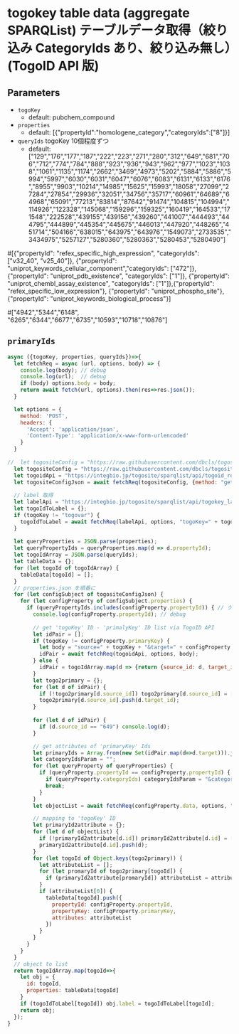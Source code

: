# togokey table data (aggregate SPARQList) テーブルデータ取得（絞り込み CategoryIds あり、絞り込み無し）(TogoID API 版)

## Parameters

* `togoKey`
  * default: pubchem_compound
* `properties`
  * default: [{"propertyId":"homologene_category","categoryIds":["8"]}]
* `queryIds` togoKey 10個程度ずつ
  * default: ["129","176","177","187","222","223","271","280","312","649","681","706","712","774","784","888","923","936","943","962","977","1023","1038","1061","1135","1174","2662","3469","4973","5202","5884","5886","5994","5997","6030","6031","6047","6076","6083","6131","6133","6176","8955","9903","10214","14985","15625","15993","18058","27099","27284","27854","29936","32051","34756","35717","60961","64689","64968","65091","77213","83814","87642","91474","104815","104994","114926","122328","145068","159296","159325","160419","164533","171548","222528","439155","439156","439260","441007","444493","444795","444899","445354","445675","446013","447920","448265","451714","504166","638015","643975","643976","1549073","2733535","3434975","5257127","5280360","5280363","5280453","5280490"]

#[{"propertyId": "refex_specific_high_expression", "categoryIds": ["v32_40", "v25_40"]}, {"propertyId": "uniprot_keywords_cellular_component","categoryIds": ["472"]}, {"propertyId": "uniprot_pdb_existence", "categoryIds": ["1"]}, {"propertyId": "uniprot_chembl_assay_existence", "categoryIds": ["1"]},{"propertyId": "refex_specific_low_expression"}, {"propertyId": "uniprot_phospho_site"}, {"propertyId": "uniprot_keywords_biological_process"}]

#["4942","5344","6148", "6265","6344","6677","6735","10593","10718","10876"]

## `primaryIds`
```javascript
async ({togoKey, properties, queryIds})=>{
  let fetchReq = async (url, options, body) => {
    console.log(body); // debug
    console.log(url);  // debug
    if (body) options.body = body;
    return await fetch(url, options).then(res=>res.json());
  }

  let options = {
    method: 'POST',
    headers: {
      'Accept': 'application/json',
      'Content-Type': 'application/x-www-form-urlencoded'
    }
  }
  
//  let togositeConfig = "https://raw.githubusercontent.com/dbcls/togosite/develop/config/togosite.config.json";
  let togositeConfig = "https://raw.githubusercontent.com/dbcls/togosite/develop/config/togosite-human/properties.json";
  let togoidApi = "https://integbio.jp/togosite/sparqlist/api/togoid_route_api"; // TogoID API 版
  let togositeConfigJson = await fetchReq(togositeConfig, {method: "get"});
 
  // label 取得
  let labelApi = "https://integbio.jp/togosite/sparqlist/api/togokey_label";
  let togoIdToLabel = {};
  if (togoKey != "togovar") {
    togoIdToLabel = await fetchReq(labelApi, options, "togoKey=" + togoKey + "&queryIds=" + queryIds);
  }
  
  let queryProperties = JSON.parse(properties);
  let queryPropertyIds = queryProperties.map(d => d.propertyId);
  let togoIdArray = JSON.parse(queryIds);
  let tableData = {};
  for (let togoId of togoIdArray) {
    tableData[togoId] = [];
  }
  // properties.json を順番に
  for (let configSubject of togositeConfigJson) {
    for (let configProperty of configSubject.properties) {
      if (queryPropertyIds.includes(configProperty.propertyId)) { // クエリに Hit したら
        console.log(configProperty.propertyId); // debug
        
        // get 'togoKey' ID - 'primalyKey' ID list via TogoID API
        let idPair = [];
        if (togoKey != configProperty.primaryKey) {
          let body = "source=" + togoKey + "&target=" + configProperty.primaryKey + "&ids=" + encodeURIComponent(togoIdArray.join(","));
          idPair = await fetchReq(togoidApi, options, body);
        } else {
          idPair = togoIdArray.map(d => {return {source_id: d, target_id: d} });
        }
        let togo2primary = {};
        for (let d of idPair) {
          if (!togo2primary[d.source_id]) togo2primary[d.source_id] = [];
          togo2primary[d.source_id].push(d.target_id);
        }
        
        for (let d of idPair) {
          if (d.source_id == "649") console.log(d); 
        }

        // get attributes of 'primaryKey' Ids
        let primaryIds = Array.from(new Set(idPair.map(d=>d.target))).join(" ");
        let categoryIdsParam = "";
        for (let queryProperty of queryProperties) {
          if (queryProperty.propertyId == configProperty.propertyId) {
            if (queryProperty.categoryIds) categoryIdsParam = "&categoryIds=" + queryProperty.categoryIds.join(",");
            break;
          }
        }
        let objectList = await fetchReq(configProperty.data, options, "mode=objectList&queryIds=" + encodeURIComponent(primaryIds) + categoryIdsParam);

        // mapping to 'togoKey' ID
        let primaryId2attribute = {};
        for (let d of objectList) {
          if (!primaryId2attribute[d.id]) primaryId2attribute[d.id] = [];
          primaryId2attribute[d.id].push(d);
        }
        for (let togoId of Object.keys(togo2primary)) {
          let attributeList = [];
          for (let promaryId of togo2primary[togoId]) {
            if (primaryId2attribute[promaryId]) attributeList = attributeList.concat(primaryId2attribute[promaryId]);
          }
          if (attributeList[0]) { 
            tableData[togoId].push({
              propertyId: configProperty.propertyId,
              propertyKey: configProperty.primaryKey,
              attributes: attributeList
            })
          }
        }
      }
    }
  }
  // object to list
  return togoIdArray.map(togoId=>{
    let obj = {
      id: togoId,
      properties: tableData[togoId]
    }
    if (togoIdToLabel[togoId]) obj.label = togoIdToLabel[togoId];
    return obj;
  });
}
```

